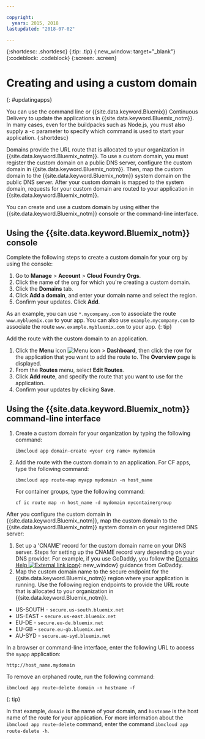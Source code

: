 ```yaml
---

copyright:
  years: 2015, 2018
lastupdated: "2018-07-02"

---
```


{:shortdesc: .shortdesc}
{:tip: .tip}
{:new_window: target="_blank"}
{:codeblock: .codeblock}
{:screen: .screen}

# Creating and using a custom domain
{: #updatingapps}

You can use the command line or {{site.data.keyword.Bluemix}} Continuous Delivery to update the applications in {{site.data.keyword.Bluemix_notm}}. In many cases, even for the buildpacks such as Node.js, you must also supply a -c parameter to specify which command is used to start your application.
{:shortdesc}

Domains provide the URL route that is allocated to your organization in {{site.data.keyword.Bluemix_notm}}. To use a custom domain, you must register the custom domain on a public DNS server, configure the custom domain in {{site.data.keyword.Bluemix_notm}}. Then, map the custom domain to the {{site.data.keyword.Bluemix_notm}} system domain on the public DNS server. After your custom domain is mapped to the system domain, requests for your custom domain are routed to your application in {{site.data.keyword.Bluemix_notm}}.

You can create and use a custom domain by using either the {{site.data.keyword.Bluemix_notm}} console or the command-line interface.

## Using the {{site.data.keyword.Bluemix_notm}} console

Complete the following steps to create a custom domain for your org by using the console:

1. Go to **Manage** > **Account** > **Cloud Foundry Orgs**.
2. Click the name of the org for which you're creating a custom domain.
3. Click the **Domains** tab.
4. Click **Add a domain**, and enter your domain name and select the region.
5. Confirm your updates. Click **Add**.

As an example, you can use `*.mycompany.com` to associate the route `www.mybluemix.com` to your app. You can also use `example.mycompany.com` to associate the route `www.example.mybluemix.com` to your app.
{: tip}

Add the route with the custom domain to an application.

1. Click the **Menu** icon ![Menu icon](../icons/icon_hamburger.svg) > **Dashboard**, then click the row for the application that you want to add the route to. The **Overview** page is displayed.
2. From the **Routes** menu, select **Edit Routes**.
3. Click **Add route**, and specify the route that you want to use for the application.
4. Confirm your updates by clicking **Save**.

## Using the {{site.data.keyword.Bluemix_notm}} command-line interface

1. Create a custom domain for your organization by typing the following command:

   ```
   ibmcloud app domain-create <your org name> mydomain
   ```

2. Add the route with the custom domain to an application. For CF apps, type the following command:

   ```
   ibmcloud app route-map myapp mydomain -n host_name

   ```

   For container groups, type the following command:

   ```
   cf ic route map -n host_name -d mydomain mycontainergroup

   ```

After you configure the custom domain in {{site.data.keyword.Bluemix_notm}}, map the custom domain to the {{site.data.keyword.Bluemix_notm}} system domain on your registered DNS server:

1. Set up a 'CNAME' record for the custom domain name on your DNS server. Steps for setting up the CNAME record vary depending on your DNS provider. For example, if you use GoDaddy, you follow the [Domains Help ![External link icon](../icons/launch-glyph.svg "External link icon")](https://www.godaddy.com/help/add-a-cname-record-19236){: new_window} guidance from GoDaddy.
2. Map the custom domain name to the secure endpoint for the {{site.data.keyword.Bluemix_notm}} region where your application is running. Use the following region endpoints to provide the URL route that is allocated to your organization in {{site.data.keyword.Bluemix_notm}}.

  * US-SOUTH - `secure.us-south.bluemix.net`
  * US-EAST - `secure.us-east.bluemix.net`
  * EU-DE - `secure.eu-de.bluemix.net`
  * EU-GB - `secure.eu-gb.bluemix.net`
  * AU-SYD - `secure.au-syd.bluemix.net`

In a browser or command-line interface, enter the following URL to access the `myapp` application:

```
http://host_name.mydomain

```

To remove an orphaned route, run the following command:

```
ibmcloud app route-delete domain -n hostname -f
```
{: tip}

In that example, `domain` is the name of your domain, and `hostname` is the host name of the route for your application. For more information about the `ibmcloud app route-delete` command, enter the command `ibmcloud app route-delete -h`.

